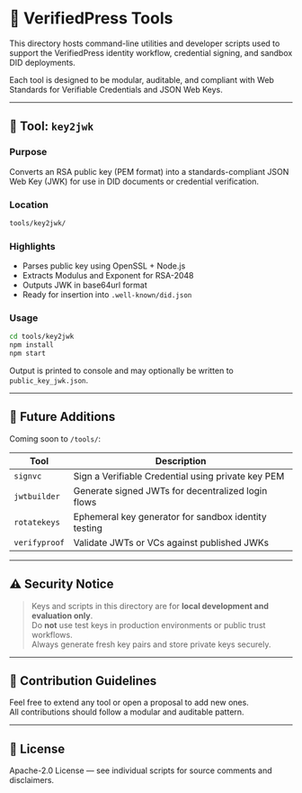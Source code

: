 # 🧰 VerifiedPress Tools

This directory hosts command-line utilities and developer scripts used to support the VerifiedPress identity workflow, credential signing, and sandbox DID deployments.

Each tool is designed to be modular, auditable, and compliant with Web Standards for Verifiable Credentials and JSON Web Keys.

---

## 🔑 Tool: `key2jwk`

### Purpose

Converts an RSA public key (PEM format) into a standards-compliant JSON Web Key (JWK) for use in DID documents or credential verification.

### Location

```sh
tools/key2jwk/
```

### Highlights

- Parses public key using OpenSSL + Node.js
- Extracts Modulus and Exponent for RSA-2048
- Outputs JWK in base64url format
- Ready for insertion into `.well-known/did.json`

### Usage

```bash
cd tools/key2jwk
npm install
npm start
```

Output is printed to console and may optionally be written to `public_key_jwk.json`.

---

## 🧭 Future Additions

Coming soon to `/tools/`:

| Tool         | Description                                          |
|--------------|------------------------------------------------------|
| `signvc`     | Sign a Verifiable Credential using private key PEM   |
| `jwtbuilder` | Generate signed JWTs for decentralized login flows   |
| `rotatekeys` | Ephemeral key generator for sandbox identity testing |
| `verifyproof`| Validate JWTs or VCs against published JWKs          |

---

## ⚠️ Security Notice

> Keys and scripts in this directory are for **local development and evaluation only**.  
> Do **not** use test keys in production environments or public trust workflows.  
> Always generate fresh key pairs and store private keys securely.

---

## 🤝 Contribution Guidelines

Feel free to extend any tool or open a proposal to add new ones.  
All contributions should follow a modular and auditable pattern.

---

## 📄 License

Apache-2.0 License — see individual scripts for source comments and disclaimers.
